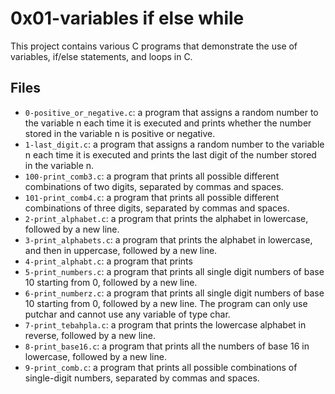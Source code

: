 # 0x01-variables if else while

This project contains various C programs that demonstrate the use of variables, if/else statements, and loops in C.

## Files

- `0-positive_or_negative.c`: a program that assigns a random number to the variable n each time it is executed and prints whether the number stored in the variable n is positive or negative.
- `1-last_digit.c`: a program that assigns a random number to the variable n each time it is executed and prints the last digit of the number stored in the variable n.
- `100-print_comb3.c`: a program that prints all possible different combinations of two digits, separated by commas and spaces.
- `101-print_comb4.c`: a program that prints all possible different combinations of three digits, separated by commas and spaces.
- `2-print_alphabet.c`: a program that prints the alphabet in lowercase, followed by a new line.
- `3-print_alphabets.c`: a program that prints the alphabet in lowercase, and then in uppercase, followed by a new line.
- `4-print_alphabt.c`: a program that prints
- `5-print_numbers.c`: a program that prints all single digit numbers of base 10 starting from 0, followed by a new line.
- `6-print_numberz.c`: a program that prints all single digit numbers of base 10 starting from 0, followed by a new line. The program can only use putchar and cannot use any variable of type char.
- `7-print_tebahpla.c`: a program that prints the lowercase alphabet in reverse, followed by a new line.
- `8-print_base16.c`: a program that prints all the numbers of base 16 in lowercase, followed by a new line.
- `9-print_comb.c`: a program that prints all possible combinations of single-digit numbers, separated by commas and spaces.
